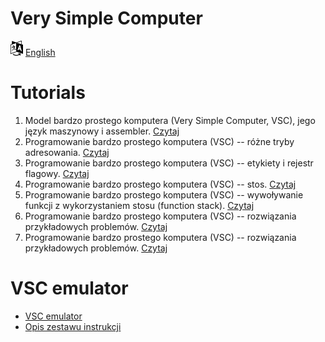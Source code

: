 # Very Simple Computer

[![Selct language](../icon20x24px-exported-transparent.png)](../README.md)
[English](../../en/README.md)

# Tutorials

1. Model bardzo prostego komputera (Very Simple Computer, VSC), jego język maszynowy i assembler. [Czytaj](tutorial_01.md)
2. Programowanie bardzo prostego komputera (VSC) -- różne tryby adresowania. [Czytaj](tutorial_02.md)
3. Programowanie bardzo prostego komputera (VSC) -- etykiety i rejestr flagowy. [Czytaj](tutorial_03.md)
4. Programowanie bardzo prostego komputera (VSC) -- stos. [Czytaj](tutorial_04.md)
5. Programowanie bardzo prostego komputera (VSC) -- wywoływanie funkcji z wykorzystaniem stosu (function stack). [Czytaj](tutorial_04_extended.md)
6. Programowanie bardzo prostego komputera (VSC) -- rozwiązania przykładowych problemów. [Czytaj](tutorial_05.md)
7. Programowanie bardzo prostego komputera (VSC) -- rozwiązania przykładowych problemów. [Czytaj](tutorial_06.md)

# VSC emulator

- [VSC emulator](src/README.md)
- [Opis zestawu instrukcji](src/instruction_set.md)